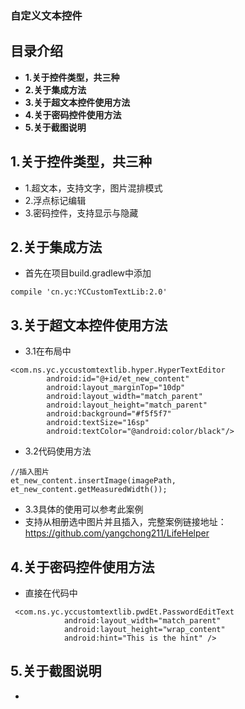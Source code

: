 ### 自定义文本控件
## 目录介绍
- **1.关于控件类型，共三种**
- **2.关于集成方法**
- **3.关于超文本控件使用方法**
- **4.关于密码控件使用方法**
- **5.关于截图说明**

## 1.关于控件类型，共三种
- 1.超文本，支持文字，图片混排模式
- 2.浮点标记编辑
- 3.密码控件，支持显示与隐藏


## 2.关于集成方法
- 首先在项目build.gradlew中添加
```
compile 'cn.yc:YCCustomTextLib:2.0'
```
## 3.关于超文本控件使用方法
- 3.1在布局中
```
<com.ns.yc.yccustomtextlib.hyper.HyperTextEditor
        android:id="@+id/et_new_content"
        android:layout_marginTop="10dp"
        android:layout_width="match_parent"
        android:layout_height="match_parent"
        android:background="#f5f5f7"
        android:textSize="16sp"
        android:textColor="@android:color/black"/>
```
- 3.2代码使用方法
```
//插入图片
et_new_content.insertImage(imagePath, et_new_content.getMeasuredWidth());
```
- 3.3具体的使用可以参考此案例
- 支持从相册选中图片并且插入，完整案例链接地址：https://github.com/yangchong211/LifeHelper

## 4.关于密码控件使用方法
- 直接在代码中
```
 <com.ns.yc.yccustomtextlib.pwdEt.PasswordEditText
            android:layout_width="match_parent"
            android:layout_height="wrap_content"
            android:hint="This is the hint" />
```

## 5.关于截图说明
- 
